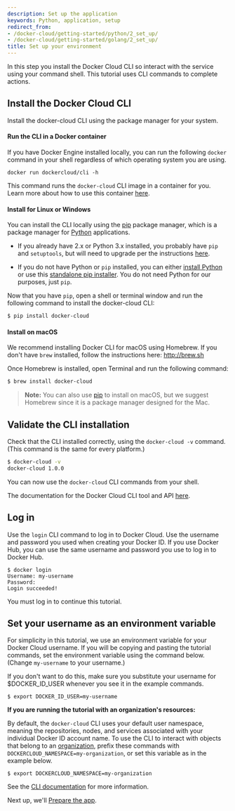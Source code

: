 ```yaml
---
description: Set up the application
keywords: Python, application, setup
redirect_from:
- /docker-cloud/getting-started/python/2_set_up/
- /docker-cloud/getting-started/golang/2_set_up/
title: Set up your environment
---
```


In this step you install the Docker Cloud CLI so interact with the service using your command shell. This tutorial uses CLI commands to complete actions.

## Install the Docker Cloud CLI

Install the docker-cloud CLI using the package manager for your system.

#### Run the CLI in a Docker container

If you have Docker Engine installed locally, you can run the following `docker`
command in your shell regardless of which operating system you are using.

```none
docker run dockercloud/cli -h
```

This command runs the `docker-cloud` CLI image in a container for you. Learn
more about how to use this container
[here](https://github.com/docker/dockercloud-cli#docker-image).

#### Install for Linux or Windows

You can install the CLI locally using the [pip](https://pip.pypa.io/en/stable/)
package manager, which is a package manager for
[Python](https://www.python.org/) applications.

* If you already have 2.x or Python 3.x installed, you probably have `pip` and
`setuptools`, but will need to upgrade per the instructions
[here](https://packaging.python.org/installing/).

* If you do not have Python or `pip` installed, you can either [install
Python](https://wiki.python.org/moin/BeginnersGuide/Download) or use this
[standalone pip
installer](https://pip.pypa.io/en/latest/installing/#installing-with-get-pip-py). You do not need Python for our purposes, just `pip`.

Now that you have `pip`, open a shell or terminal
window and run the following command to install the docker-cloud CLI:

```bash
$ pip install docker-cloud
```

#### Install on macOS

We recommend installing Docker CLI for macOS using Homebrew. If you don't have `brew` installed, follow the instructions here: <a href="http://brew.sh" target="_blank">http://brew.sh</a>

Once Homebrew is installed, open Terminal and run the following command:

```bash
$ brew install docker-cloud
```

> **Note:** You can also use [pip](https://pip.pypa.io/en/stable/) to install on macOS, but we suggest Homebrew since it is a package manager designed for the Mac.

## Validate the CLI installation
Check that the CLI installed correctly, using the `docker-cloud -v` command. (This command is the same for every platform.)

```bash
$ docker-cloud -v
docker-cloud 1.0.0
```

You can now use the `docker-cloud` CLI commands from your shell.

The documentation for the Docker Cloud CLI tool and API [here](/apidocs/docker-cloud.md).


## Log in

Use the `login` CLI command to log in to Docker Cloud. Use the username and password you used when creating your Docker ID. If you use Docker Hub, you can use the same username and password you use to log in to Docker Hub.

```
$ docker login
Username: my-username
Password:
Login succeeded!
```

You must log in to continue this tutorial.

## Set your username as an environment variable

For simplicity in this tutorial, we use an environment variable for your Docker Cloud username. If you will be copying and pasting the tutorial commands, set the environment variable using the command below. (Change `my-username` to your username.)

If you don't want to do this, make sure you substitute your username for $DOCKER_ID_USER whenever you see it in the example commands.

```none
$ export DOCKER_ID_USER=my-username
```

**If you are running the tutorial with an organization's resources:**

By default, the `docker-cloud` CLI uses your default user namespace, meaning the
repositories, nodes, and services associated with your individual Docker ID
account name. To use the CLI to interact with objects that belong to an
[organization](../../orgs.md), prefix these commands with
`DOCKERCLOUD_NAMESPACE=my-organization`, or set this variable as in the example below.

```none
$ export DOCKERCLOUD_NAMESPACE=my-organization
```


 See the [CLI documentation](../../installing-cli.md#use-the-docker-cloud-cli-with-an-organization) for more information.


Next up, we'll [Prepare the app](3_prepare_the_app.md).

